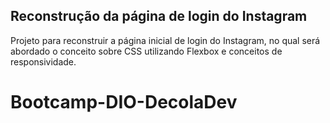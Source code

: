 ## **Reconstrução da página de login do Instagram**

Projeto para reconstruir a página inicial de login do Instagram, no qual será abordado o conceito sobre CSS utilizando Flexbox e conceitos de responsividade.







# Bootcamp-DIO-DecolaDev
